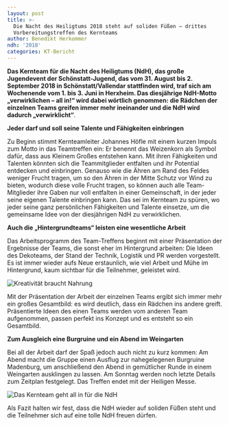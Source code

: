 ```yaml
---
layout: post
title: >-
  Die Nacht des Heiligtums 2018 steht auf soliden Füßen – drittes
  Vorbereitungstreffen des Kernteams
author: Benedikt Herkommer
ndh: '2018'
categories: KT-Bericht
---
```

**Das Kernteam für die Nacht des Heiligtums (NdH), das große Jugendevent der Schönstatt-Jugend, das vom 31. August bis 2. September 2018 in Schönstatt/Vallendar stattfinden wird, traf sich am Wochenende vom 1. bis 3. Juni in Herxheim. Das diesjährige NdH-Motto „verwirklichen – all in!“ wird dabei wörtlich genommen: die Rädchen der einzelnen Teams greifen immer mehr ineinander und die NdH wird dadurch „verwirklicht“**.



**Jeder darf und soll seine Talente und Fähigkeiten einbringen**

Zu Beginn stimmt Kernteamleiter Johannes Höfle mit einem kurzen Impuls zum Motto in das Teamtreffen ein: Er benennt das Weizenkorn als Symbol dafür, dass aus Kleinem Großes entstehen kann. Mit ihren Fähigkeiten und Talenten könnten sich die Teammitglieder entfalten und ihr Potential entdecken und einbringen. Genauso wie die Ähren am Rand des Feldes weniger Frucht tragen, um so den Ähren in der Mitte Schutz vor Wind zu bieten, wodurch diese volle Frucht tragen, so können auch alle Team-Mitglieder ihre Gaben nur voll entfalten in einer Gemeinschaft, in der jeder seine eigenen Talente einbringen kann. Das sei im Kernteam zu spüren, wo jeder seine ganz persönlichen Fähigkeiten und Talente einsetze, um die gemeinsame Idee von der diesjährigen NdH zu verwirklichen.



**Auch die „Hintergrundteams“ leisten eine wesentliche Arbeit**

Das Arbeitsprogramm des Team-Treffens beginnt mit einer Präsentation der Ergebnisse der Teams, die sonst eher im Hintergrund arbeiten: Die Ideen des Dekoteams, der Stand der Technik, Logistik und PR werden vorgestellt. Es ist immer wieder aufs Neue erstaunlich, wie viel Arbeit und Mühe im Hintergrund, kaum sichtbar für die Teilnehmer, geleistet wird.

![Kreativität braucht Nahrung](/assets/uploads/kreativitaet_braucht_nahrung.jpg)

Mit der Präsentation der Arbeit der einzelnen Teams ergibt sich immer mehr ein großes Gesamtbild: es wird deutlich, dass ein Rädchen ins andere greift. Präsentierte Ideen des einen Teams werden vom anderen Team aufgenommen, passen perfekt ins Konzept und es entsteht so ein Gesamtbild.



**Zum Ausgleich eine Burgruine und ein Abend im Weingarten**

Bei all der Arbeit darf der Spaß jedoch auch nicht zu kurz kommen: Am Abend macht die Gruppe einen Ausflug zur nahegelegenen Burgruine Madenburg, um anschließend den Abend in gemütlicher Runde in einem Weingarten ausklingen zu lassen. Am Sonntag werden noch letzte Details zum Zeitplan festgelegt. Das Treffen endet mit der Heiligen Messe.

![Das Kernteam geht all in für die NdH](/assets/uploads/das_kernteam_geht_all_in_fuer_die_ndh.jpg)

Als Fazit halten wir fest, dass die NdH wieder auf soliden Füßen steht und die Teilnehmer sich auf eine tolle NdH freuen dürfen.
